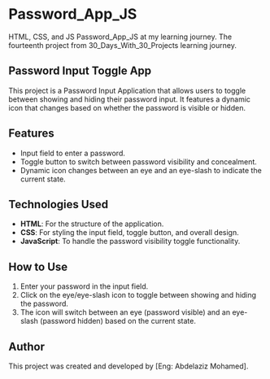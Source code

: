 # Password_App_JS
HTML, CSS, and JS Password_App_JS at my learning journey. The fourteenth project from 30_Days_With_30_Projects learning journey.

## Password Input Toggle App
This project is a Password Input Application that allows users to toggle between showing and hiding their password input.
It features a dynamic icon that changes based on whether the password is visible or hidden.

## Features
- Input field to enter a password.
- Toggle button to switch between password visibility and concealment.
- Dynamic icon changes between an eye and an eye-slash to indicate the current state.

## Technologies Used
- **HTML**: For the structure of the application.
- **CSS**: For styling the input field, toggle button, and overall design.
- **JavaScript**: To handle the password visibility toggle functionality.

## How to Use
1. Enter your password in the input field.
2. Click on the eye/eye-slash icon to toggle between showing and hiding the password.
3. The icon will switch between an eye (password visible) and an eye-slash (password hidden) based on the current state.

## Author
This project was created and developed by [Eng: Abdelaziz Mohamed].